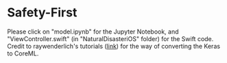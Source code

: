 # Safety-First
Please click on "model.ipynb" for the Jupyter Notebook, and "ViewController.swift" (in "NaturalDisasteriOS" folder) for the Swift code. Credit to raywenderlich's tutorials ([link](https://www.raywenderlich.com/188-beginning-machine-learning-with-keras-core-ml#toc-anchor-021)) for the way of converting the Keras to CoreML.
